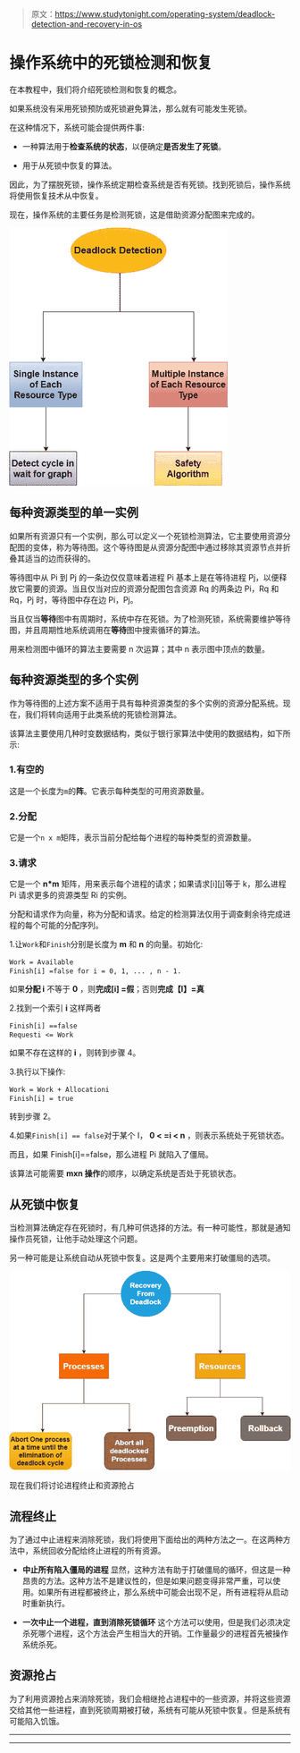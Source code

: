 > 原文：<https://www.studytonight.com/operating-system/deadlock-detection-and-recovery-in-os>

# 操作系统中的死锁检测和恢复

在本教程中，我们将介绍死锁检测和恢复的概念。

如果系统没有采用死锁预防或死锁避免算法，那么就有可能发生死锁。

在这种情况下，系统可能会提供两件事:

*   一种算法用于**检查系统的状态**，以便确定**是否发生了死锁**。

*   用于从死锁中恢复的算法。

因此，为了摆脱死锁，操作系统定期检查系统是否有死锁。找到死锁后，操作系统将使用恢复技术从中恢复。

现在，操作系统的主要任务是检测死锁，这是借助资源分配图来完成的。

![](img/61ebdb16b3d947e67b696db2046a2556.png)

## 每种资源类型的单一实例

如果所有资源只有一个实例，那么可以定义一个死锁检测算法，它主要使用资源分配图的变体，称为等待图。这个等待图是从资源分配图中通过移除其资源节点并折叠其适当的边而获得的。

等待图中从 Pi 到 Pj 的一条边仅仅意味着进程 Pi 基本上是在等待进程 Pj，以便释放它需要的资源。当且仅当对应的资源分配图包含资源 Rq 的两条边 Pi，Rq 和 Rq，Pj 时，等待图中存在边 Pi，Pj。

当且仅当**等待**图中有周期时，系统中存在死锁。为了检测死锁，系统需要维护等待图，并且周期性地系统调用在**等待**图中搜索循环的算法。

用来检测图中循环的算法主要需要 n 次运算；其中 n 表示图中顶点的数量。

## 每种资源类型的多个实例

作为等待图的上述方案不适用于具有每种资源类型的多个实例的资源分配系统。现在，我们将转向适用于此类系统的死锁检测算法。

该算法主要使用几种时变数据结构，类似于银行家算法中使用的数据结构，如下所示:

### 1.有空的

这是一个长度为`m`的**阵**。它表示每种类型的可用资源数量。

### 2.分配

它是一个`n x m`矩阵，表示当前分配给每个进程的每种类型的资源数量。

### 3.请求

它是一个 **n*m** 矩阵，用来表示每个进程的请求；如果请求[i][j]等于 k，那么进程 Pi 请求更多的资源类型 Ri 的实例。

分配和请求作为向量，称为分配和请求。给定的检测算法仅用于调查剩余待完成进程的每个可能的分配序列。

1.让`Work`和`Finish`分别是长度为 **m** 和 **n** 的向量。初始化:

```
Work = Available
Finish[i] =false for i = 0, 1, ... , n - 1.
```

如果**分配 i** 不等于 **0** ，则**完成[i] =假**；否则**完成【I】=真**

2.找到一个索引 **i** 这样两者

```
Finish[i] ==false
Requesti <= Work
```

如果不存在这样的 **i** ，则转到步骤 4。

3.执行以下操作:

```
Work = Work + Allocationi
Finish[i] = true
```

转到步骤 2。

4.如果`Finish[i] == false`对于某个 I， **0 < =i < n** ，则表示系统处于死锁状态。

而且，如果 Finish[i]==false，那么进程 Pi 就陷入了僵局。

该算法可能需要 **mxn 操作**的顺序，以确定系统是否处于死锁状态。

## 从死锁中恢复

当检测算法确定存在死锁时，有几种可供选择的方法。有一种可能性，那就是通知操作员死锁，让他手动处理这个问题。

另一种可能是让系统自动从死锁中恢复。这是两个主要用来打破僵局的选项。

![](img/7677638d81ceea90f2ee4f4cb76bf887.png)

现在我们将讨论进程终止和资源抢占

## 流程终止

为了通过中止进程来消除死锁，我们将使用下面给出的两种方法之一。在这两种方法中，系统回收分配给终止进程的所有资源。

*   **中止所有陷入僵局的进程**
    显然，这种方法有助于打破僵局的循环，但这是一种昂贵的方法。这种方法不是建议性的，但是如果问题变得非常严重，可以使用。如果所有进程都被终止，那么系统中可能会出现不足，所有进程将从启动时重新执行。

*   **一次中止一个进程，直到消除死锁循环**
    这个方法可以使用，但是我们必须决定杀死哪个进程，这个方法会产生相当大的开销。工作量最少的进程首先被操作系统杀死。

## 资源抢占

为了利用资源抢占来消除死锁，我们会相继抢占进程中的一些资源，并将这些资源交给其他一些进程，直到死锁周期被打破，系统有可能从死锁中恢复。但是系统有可能陷入饥饿。



* * *

* * *